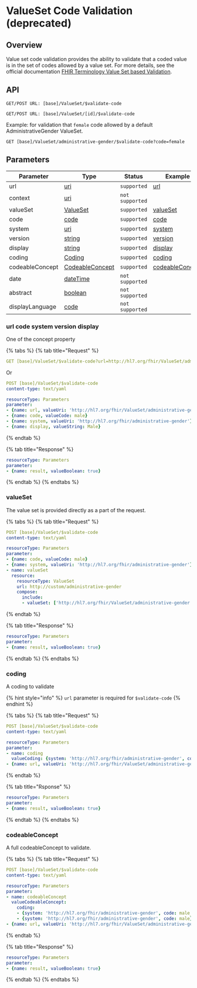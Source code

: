 # ValueSet Code Validation (deprecated)

## Overview

Value set code validation provides the ability to validate that a coded value is in the set of codes allowed by a value set. For more details, see the official documentation [FHIR Terminology Value Set based Validation](https://www.hl7.org/fhir/valueset-operations.html#validate-code).

## API

```
GET/POST URL: [base]/ValueSet/$validate-code
```

```
GET/POST URL: [base]/ValueSet/[id]/$validate-code
```

Example: for validation that `female` code allowed by a default AdministrativeGender ValueSet.

```
GET [base]/ValueSet/administrative-gender/$validate-code?code=female
```

## Parameters

| Parameter       | Type                                                                       | Status          | Example                                                                |
| --------------- | -------------------------------------------------------------------------- | --------------- | ---------------------------------------------------------------------- |
| url             | [uri](https://www.hl7.org/fhir/datatypes.html#uri)                         | `supported`     | [url](valueset-code-validation.md#url-code-system-version-display)     |
| context         | [uri](https://www.hl7.org/fhir/datatypes.html#uri)                         | `not supported` |                                                                        |
| valueSet        | [ValueSet](https://www.hl7.org/fhir/valueset.html)                         | `supported`     | [valueSet](valueset-code-validation.md#valueset)                       |
| code            | [code](https://www.hl7.org/fhir/datatypes.html#code)                       | `supported`     | [code](valueset-code-validation.md#url-code-system-version-display)    |
| system          | [uri](https://www.hl7.org/fhir/datatypes.html#uri)                         | `supported`     | [system](valueset-code-validation.md#url-code-system-version-display)  |
| version         | [string](https://www.hl7.org/fhir/datatypes.html#string)                   | `supported`     | [version](valueset-code-validation.md#url-code-system-version-display) |
| display         | [string](https://www.hl7.org/fhir/datatypes.html#string)                   | `supported`     | [display](valueset-code-validation.md#url-code-system-version-display) |
| coding          | [Coding](https://www.hl7.org/fhir/datatypes.html#Coding)                   | `supported`     | [coding](valueset-code-validation.md#coding)                           |
| codeableConcept | [CodeableConcept](https://www.hl7.org/fhir/datatypes.html#CodeableConcept) | `supported`     | [codeableConcept](valueset-code-validation.md#codeableconcept)         |
| date            | [dateTime](https://www.hl7.org/fhir/datatypes.html#dateTime)               | `not supported` |                                                                        |
| abstract        | [boolean](https://www.hl7.org/fhir/datatypes.html#boolean)                 | `not supported` |                                                                        |
| displayLanguage | [code](https://www.hl7.org/fhir/datatypes.html#code)                       | `not supported` |                                                                        |

### url code system version display

One of the concept property

{% tabs %}
{% tab title="Request" %}
```yaml
GET [base]/ValueSet/$validate-code?url=http://hl7.org/fhir/ValueSet/administrative-gender&code=male&display=Male
```

Or

```yaml
POST [base]/ValueSet/$validate-code
content-type: text/yaml

resourceType: Parameters
parameter:
- {name: url, valueUri: 'http://hl7.org/fhir/ValueSet/administrative-gender'}
- {name: code, valueCode: male}
- {name: system, valueUri: 'http://hl7.org/fhir/administrative-gender'}
- {name: display, valueString: Male}
```
{% endtab %}

{% tab title="Response" %}
```yaml
resourceType: Parameters
parameter:
- {name: result, valueBoolean: true}
```
{% endtab %}
{% endtabs %}

### valueSet

The value set is provided directly as a part of the request.

{% tabs %}
{% tab title="Request" %}
```yaml
POST [base]/ValueSet/$validate-code
content-type: text/yaml

resourceType: Parameters
parameter:
- {name: code, valueCode: male}
- {name: system, valueUri: 'http://hl7.org/fhir/administrative-gender'}
- name: valueSet
  resource:
    resourceType: ValueSet
    url: http://custom/administrative-gender
    compose:
      include:
      - valueSet: ['http://hl7.org/fhir/ValueSet/administrative-gender']
```
{% endtab %}

{% tab title="Response" %}
```yaml
resourceType: Parameters
parameter:
- {name: result, valueBoolean: true}
```
{% endtab %}
{% endtabs %}

### coding

A coding to validate

{% hint style="info" %}
`url` parameter is required for `$validate-code`
{% endhint %}

{% tabs %}
{% tab title="Request" %}
```yaml
POST [base]/ValueSet/$validate-code
content-type: text/yaml

resourceType: Parameters
parameter:
- name: coding
  valueCoding: {system: 'http://hl7.org/fhir/administrative-gender', code: male}
- {name: url, valueUri: 'http://hl7.org/fhir/ValueSet/administrative-gender'}
```
{% endtab %}

{% tab title="Rsponse" %}
```yaml
resourceType: Parameters
parameter:
- {name: result, valueBoolean: true}
```
{% endtab %}
{% endtabs %}

### codeableConcept

A full codeableConcept to validate.

{% tabs %}
{% tab title="Request" %}
```yaml
POST [base]/ValueSet/$validate-code
content-type: text/yaml

resourceType: Parameters
parameter:
- name: codeableConcept
  valueCodeableConcept:
    coding:
    - {system: 'http://hl7.org/fhir/administrative-gender', code: male_wrong}
    - {system: 'http://hl7.org/fhir/administrative-gender', code: male}
- {name: url, valueUri: 'http://hl7.org/fhir/ValueSet/administrative-gender'}
```
{% endtab %}

{% tab title="Response" %}
```yaml
resourceType: Parameters
parameter:
- {name: result, valueBoolean: true}
```
{% endtab %}
{% endtabs %}
